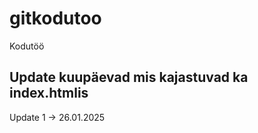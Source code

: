 # gitkodutoo
Kodutöö

## Update kuupäevad mis kajastuvad ka index.htmlis

Update 1 ->     26.01.2025 
